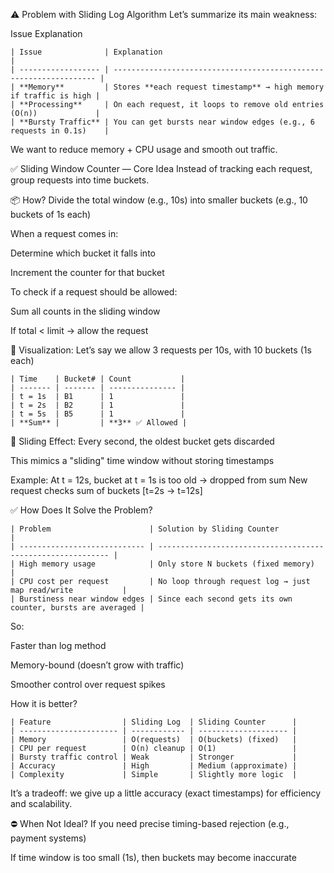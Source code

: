 ⚠️ Problem with Sliding Log Algorithm
Let’s summarize its main weakness:

Issue	Explanation
```
| Issue              | Explanation                                                        |
| ------------------ | ------------------------------------------------------------------ |
| **Memory**         | Stores **each request timestamp** → high memory if traffic is high |
| **Processing**     | On each request, it loops to remove old entries (O(n))             |
| **Bursty Traffic** | You can get bursts near window edges (e.g., 6 requests in 0.1s)    |
```


We want to reduce memory + CPU usage and smooth out traffic.

✅ Sliding Window Counter — Core Idea
Instead of tracking each request, group requests into time buckets.

📦 How?
Divide the total window (e.g., 10s) into smaller buckets (e.g., 10 buckets of 1s each)

When a request comes in:

Determine which bucket it falls into

Increment the counter for that bucket

To check if a request should be allowed:

Sum all counts in the sliding window

If total < limit → allow the request

🧊 Visualization:
Let’s say we allow 3 requests per 10s, with 10 buckets (1s each)

```
| Time    | Bucket# | Count           |
| ------- | ------- | --------------- |
| t = 1s  | B1      | 1               |
| t = 2s  | B2      | 1               |
| t = 5s  | B5      | 1               |
| **Sum** |         | **3** ✅ Allowed |

```


🧃 Sliding Effect:
Every second, the oldest bucket gets discarded

This mimics a "sliding" time window without storing timestamps

Example:
At t = 12s, bucket at t = 1s is too old → dropped from sum
New request checks sum of buckets [t=2s → t=12s]

✅ How Does It Solve the Problem?
```
| Problem                      | Solution by Sliding Counter                                 |
| ---------------------------- | ----------------------------------------------------------- |
| High memory usage            | Only store N buckets (fixed memory)                         |
| CPU cost per request         | No loop through request log → just map read/write           |
| Burstiness near window edges | Since each second gets its own counter, bursts are averaged |
```


So:

Faster than log method

Memory-bound (doesn’t grow with traffic)

Smoother control over request spikes

How it is better?
```
| Feature                | Sliding Log  | Sliding Counter      |
| ---------------------- | ------------ | -------------------- |
| Memory                 | O(requests)  | O(buckets) (fixed)   |
| CPU per request        | O(n) cleanup | O(1)                 |
| Bursty traffic control | Weak         | Stronger             |
| Accuracy               | High         | Medium (approximate) |
| Complexity             | Simple       | Slightly more logic  |
```


It’s a tradeoff: we give up a little accuracy (exact timestamps) for efficiency and scalability.

⛔ When Not Ideal?
If you need precise timing-based rejection (e.g., payment systems)

If time window is too small (1s), then buckets may become inaccurate


